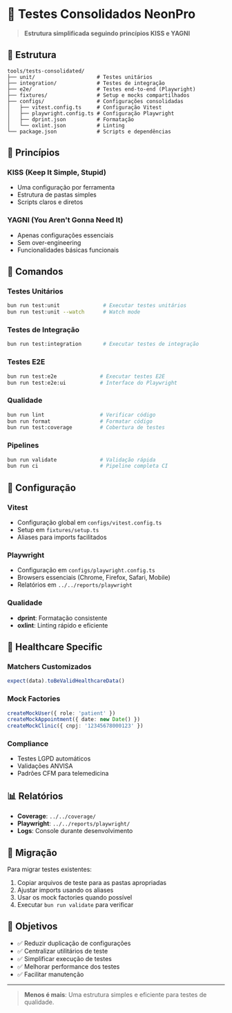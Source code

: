 # 🧪 Testes Consolidados NeonPro

> **Estrutura simplificada seguindo princípios KISS e YAGNI**

## 📁 Estrutura

```
tools/tests-consolidated/
├── unit/                    # Testes unitários
├── integration/             # Testes de integração  
├── e2e/                     # Testes end-to-end (Playwright)
├── fixtures/                # Setup e mocks compartilhados
├── configs/                 # Configurações consolidadas
│   ├── vitest.config.ts     # Configuração Vitest
│   ├── playwright.config.ts # Configuração Playwright
│   ├── dprint.json          # Formatação
│   └── oxlint.json          # Linting
└── package.json             # Scripts e dependências
```

## 🎯 Princípios

### KISS (Keep It Simple, Stupid)
- Uma configuração por ferramenta
- Estrutura de pastas simples
- Scripts claros e diretos

### YAGNI (You Aren't Gonna Need It)
- Apenas configurações essenciais
- Sem over-engineering
- Funcionalidades básicas funcionais

## 🚀 Comandos

### Testes Unitários
```bash
bun run test:unit              # Executar testes unitários
bun run test:unit --watch      # Watch mode
```

### Testes de Integração
```bash
bun run test:integration       # Executar testes de integração
```

### Testes E2E
```bash
bun run test:e2e              # Executar testes E2E
bun run test:e2e:ui           # Interface do Playwright
```

### Qualidade
```bash
bun run lint                  # Verificar código
bun run format                # Formatar código
bun run test:coverage         # Cobertura de testes
```

### Pipelines
```bash
bun run validate              # Validação rápida
bun run ci                    # Pipeline completa CI
```

## 🔧 Configuração

### Vitest
- Configuração global em `configs/vitest.config.ts`
- Setup em `fixtures/setup.ts`
- Aliases para imports facilitados

### Playwright  
- Configuração em `configs/playwright.config.ts`
- Browsers essenciais (Chrome, Firefox, Safari, Mobile)
- Relatórios em `../../reports/playwright`

### Qualidade
- **dprint**: Formatação consistente
- **oxlint**: Linting rápido e eficiente

## 🏥 Healthcare Specific

### Matchers Customizados
```typescript
expect(data).toBeValidHealthcareData()
```

### Mock Factories
```typescript
createMockUser({ role: 'patient' })
createMockAppointment({ date: new Date() })
createMockClinic({ cnpj: '12345678000123' })
```

### Compliance
- Testes LGPD automáticos
- Validações ANVISA
- Padrões CFM para telemedicina

## 📊 Relatórios

- **Coverage**: `../../coverage/`
- **Playwright**: `../../reports/playwright/`
- **Logs**: Console durante desenvolvimento

## 🔄 Migração

Para migrar testes existentes:

1. Copiar arquivos de teste para as pastas apropriadas
2. Ajustar imports usando os aliases
3. Usar os mock factories quando possível
4. Executar `bun run validate` para verificar

## 🎯 Objetivos

- ✅ Reduzir duplicação de configurações
- ✅ Centralizar utilitários de teste
- ✅ Simplificar execução de testes
- ✅ Melhorar performance dos testes
- ✅ Facilitar manutenção

---

> **Menos é mais**: Uma estrutura simples e eficiente para testes de qualidade.